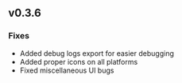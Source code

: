 ## v0.3.6

### Fixes

* Added debug logs export for easier debugging
* Added proper icons on all platforms
* Fixed miscellaneous UI bugs